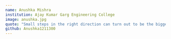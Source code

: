 ```yaml
---
name: Anushka Mishra
institution: Ajay Kumar Garg Engineering College
image: anushka.jpg
quote: "Small steps in the right direction can turn out to be the biggest step of your life. If everything was perfect, you would never learn and you would never grow. The best thing to hold onto in life is each other. Life is like riding a bicycle."
github: Anushka1211300
---
```

